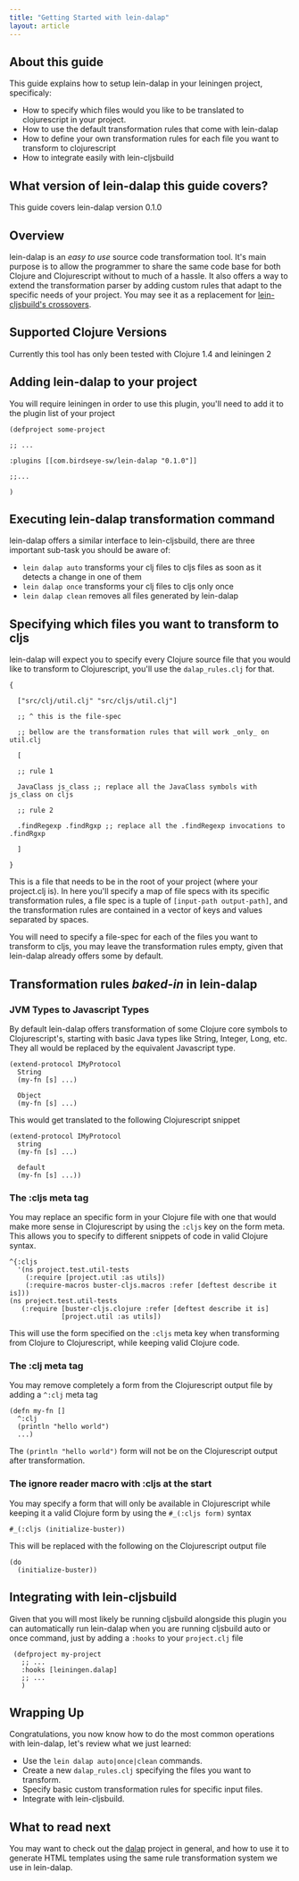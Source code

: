 ```yaml
---
title: "Getting Started with lein-dalap"
layout: article
---
```


## About this guide

This guide explains how to setup lein-dalap in your leiningen project,
specificaly:

* How to specify which files would you like to be translated to
  clojurescript in your project.
* How to use the default transformation rules that come with lein-dalap
* How to define your own transformation rules for each file you want to
  transform to clojurescript
* How to integrate easily with lein-cljsbuild

## What version of lein-dalap this guide covers?

This guide covers lein-dalap version 0.1.0

## Overview

lein-dalap is an _easy to use_ source code transformation tool. It's
main purpose is to allow the programmer to share the same code base
for both Clojure and Clojurescript without to much of a hassle. It
also offers a way to extend the transformation parser by adding custom
rules that adapt to the specific needs of your project. You may see it
as a replacement for [lein-cljsbuild's crossovers][cljsbuild_crossovers].

## Supported Clojure Versions

Currently this tool has only been tested with Clojure 1.4 and leiningen 2

## Adding lein-dalap to your project

You will require leiningen in order to use this plugin, you'll need
to add it to the plugin list of your project

    (defproject some-project

    ;; ...

    :plugins [[com.birdseye-sw/lein-dalap "0.1.0"]]

    ;;...

    )

## Executing lein-dalap transformation command

lein-dalap offers a similar interface to lein-cljsbuild, there are
three important sub-task you should be aware of:

* `lein dalap auto` transforms your clj files to cljs files as
   soon as it detects a change in one of them
* `lein dalap once`  transforms your clj files to cljs only once
* `lein dalap clean` removes all files generated by lein-dalap

## Specifying which files you want to transform to cljs

lein-dalap will expect you to specify every Clojure source file that
you would like to transform to Clojurescript, you'll use the
`dalap_rules.clj` for that.

    {

      ["src/clj/util.clj" "src/cljs/util.clj"]

      ;; ^ this is the file-spec

      ;; bellow are the transformation rules that will work _only_ on util.clj

      [

      ;; rule 1

      JavaClass js_class ;; replace all the JavaClass symbols with js_class on cljs

      ;; rule 2

      .findRegexp .findRgxp ;; replace all the .findRegexp invocations to .findRgxp

      ]

    }

This is a file that needs to be in the root of your project (where
your project.clj is). In here you'll specify a map of file specs with
its specific transformation rules, a file spec is a tuple of
`[input-path output-path]`, and the transformation rules are contained
in a vector of keys and values separated by spaces.

You will need to specify a file-spec for each of the files you want to
transform to cljs, you may leave the transformation rules empty, given
that lein-dalap already offers some by default.

## Transformation rules _baked-in_ in lein-dalap

### JVM Types to Javascript Types

By default lein-dalap offers transformation of some Clojure core
symbols to Clojurescript's, starting with basic Java types like
String, Integer, Long, etc. They all would be replaced by the
equivalent Javascript type.

    (extend-protocol IMyProtocol
      String
      (my-fn [s] ...)

      Object
      (my-fn [s] ...)

This would get translated to the following Clojurescript snippet

    (extend-protocol IMyProtocol
      string
      (my-fn [s] ...)

      default
      (my-fn [s] ...))

### The :cljs meta tag

You may replace an specific form in your Clojure file with one that
would make more sense in Clojurescript by using the `:cljs` key on the
form meta. This allows you to specify to different snippets of code in
valid Clojure syntax.

    ^{:cljs
      '(ns project.test.util-tests
        (:require [project.util :as utils])
        (:require-macros buster-cljs.macros :refer [deftest describe it is]))
    (ns project.test.util-tests
       (:require [buster-cljs.clojure :refer [deftest describe it is]
                 [project.util :as utils])

This will use the form specified on the `:cljs` meta key when transforming
from Clojure to Clojurescript, while keeping valid Clojure code.

### The :clj meta tag

You may remove completely a form from the Clojurescript output file by
adding a `^:clj` meta tag

    (defn my-fn []
      ^:clj
      (println "hello world")
      ...)

The `(println "hello world")` form will not be on the Clojurescript
output after transformation.

### The ignore reader macro with :cljs at the start

You may specify a form that will only be available in Clojurescript while
keeping it a valid Clojure form by using the `#_(:cljs form)` syntax

    #_(:cljs (initialize-buster))

This will be replaced with the following on the Clojurescript output file

    (do
      (initialize-buster))

## Integrating with lein-cljsbuild

Given that you will most likely be running cljsbuild alongside this plugin
you can automatically run lein-dalap when you are running cljsbuild auto or
once command, just by adding a `:hooks` to your `project.clj` file

     (defproject my-project
       ;; ...
       :hooks [leiningen.dalap]
       ;; ...
       )

## Wrapping Up

Congratulations, you now know how to do the most common operations
with lein-dalap, let's review what we just learned:

* Use the `lein dalap auto|once|clean` commands.
* Create a new `dalap_rules.clj` specifying the files you want to transform.
* Specify basic custom transformation rules for specific input files.
* Integrate with lein-cljsbuild.

## What to read next

You may want to check out the [dalap][dalap_url] project in general, and how to use
it to generate HTML templates using the same rule transformation system
we use in lein-dalap.

[cljsbuild_crossovers]: https://github.com/emezeske/lein-cljsbuild/blob/0.2.9/doc/CROSSOVERS.md
[dalap_url]: https://github.com/BirdseyeSoftware/dalap
